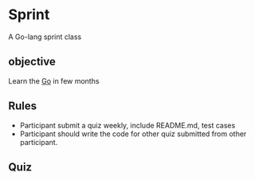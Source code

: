 # Sprint
A Go-lang sprint class

## objective ##
Learn the [Go](https://golang.org/) in few months


## Rules ##

- Participant submit a quiz weekly, include README.md, test cases
- Participant should write the code for other quiz submitted from other participant.


## Quiz ##
